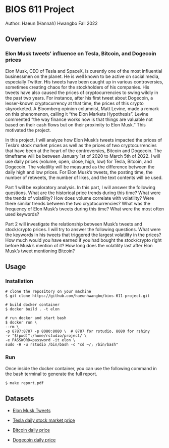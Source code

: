 # BIOS 611 Project

Author: Haeun (Hannah) Hwangbo
Fall 2022


## Overview

### Elon Musk  tweets’ influence on Tesla, Bitcoin, and Dogecoin prices

Elon Musk, CEO of Tesla and SpaceX, is curently one of the most influential businessmen 
on the planet. He is well known to be active on social media, especially Twitter. His 
tweets have been caught up in various controversies, sometimes creating chaos for the 
stockholders of his companies. His tweets have also caused the prices of cryptocurrencies 
to swing wildly in the past two years. For instance, after his first tweet about Dogecoin, 
a lesser-known cryptocurrency at that time, the prices of this crypto skyrocketed. 
A Bloomberg opinion columnist, Matt Levine, made a remark on this phenomenon, calling it 
“the Elon Markets Hypothesis”. Levine commented “the way finance works now is that things 
are valuable not based on their cash flows but on their proximity to Elon Musk.” This motivated 
the project.

In this project, I will analyze how Elon Musk’s tweets impacted the prices of Tesla’s stock 
market prices as well as the prices of two cryptocurrencies that have been at the heart of 
the controversies, Bitcoin and Dogecoin. The timeframe will be between January 1st of 2020 
to March 5th of 2022. I will use daily prices (volume, open, close, high, low) for Tesla, 
Bitcoin, and Dogecoin. The volatility will be measured as the difference between the daily 
high and low prices. For Elon Musk’s tweets, the posting time, the number of retweets, 
the number of likes, and the text contents will be used.

Part 1 will be exploratory analysis. In this part, I will answer the following questions. 
What are the historical price trends during this time? What were the trends of volatility? 
How does volume correlate with volatility? Were there similar trends between the two cryptocurrencies? 
What was the frequency of Elon Musk’s tweets during this time? What were the most often used keywords? 

Part 2 will investigate the relationship between Musk’s tweets and stock/crypto prices. 
I will try to answer the following questions. What were the keywords in his tweets that triggered 
the largest volatility in the prices? How much would you have earned if you had bought the 
stock/crypto right before Musk’s mention of it? How long does the volatility last after Elon
Musk’s tweet mentioning Bitcoin? 

## Usage

### Installation

```{shell}
# clone the repository on your machine
$ git clone https://github.com/haeunhwangbo/bios-611-project.git

# build docker container
$ docker build . -t elon

# run docker and start bash
$ docker run \
--rm \
-p 8787:8787 -p 8080:8080 \  # 8787 for rstudio, 8080 for rshiny
-v "$(pwd)":/home/rstudio/project/ \
-e PASSWORD=password -it elon \
sudo -H -u rstudio /bin/bash -c "cd ~/; /bin/bash"
```

### Run

Once inside the docker container, you can use the following command in the bash terminal to
generate the full report.

```{shell}
$ make report.pdf
```


## Datasets

- [Elon Musk Tweets](https://www.kaggle.com/datasets/andradaolteanu/all-elon-musks-tweets)

- [Tesla daily stock market price](https://www.kaggle.com/datasets/harshsingh2209/tesla-stock-pricing-20172022)

- [Bitcoin daily price](https://www.kaggle.com/datasets/rishabhkmr/bitcoin-historical-price-usd)

- [Dogecoin daily price](https://www.kaggle.com/datasets/dhruvildave/dogecoin-historical-data)

